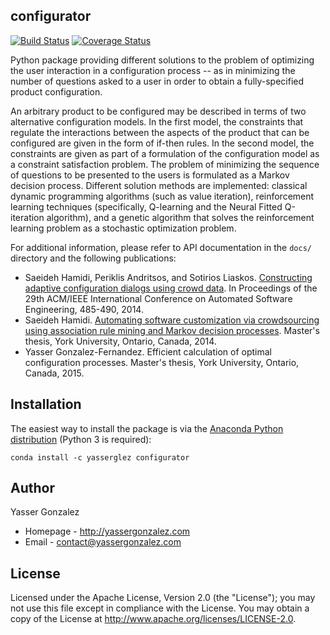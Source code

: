 configurator
------------

[![Build Status](https://travis-ci.org/yasserglez/configurator.svg?branch=master)](https://travis-ci.org/yasserglez/configurator)
[![Coverage Status](https://coveralls.io/repos/yasserglez/configurator/badge.svg?branch=master&service=github)](https://coveralls.io/github/yasserglez/configurator?branch=master)

Python package providing different solutions to the problem of
optimizing the user interaction in a configuration process -- as in
minimizing the number of questions asked to a user in order to obtain
a fully-specified product configuration.

An arbitrary product to be configured may be described in terms of two
alternative configuration models. In the first model, the constraints
that regulate the interactions between the aspects of the product that
can be configured are given in the form of if-then rules. In the
second model, the constraints are given as part of a formulation of
the configuration model as a constraint satisfaction problem. The
problem of minimizing the sequence of questions to be presented to the
users is formulated as a Markov decision process. Different solution
methods are implemented: classical dynamic programming algorithms
(such as value iteration), reinforcement learning techniques
(specifically, Q-learning and the Neural Fitted Q-iteration
algorithm), and a genetic algorithm that solves the reinforcement
learning problem as a stochastic optimization problem.

For additional information, please refer to API documentation in the
`docs/` directory and the following publications:

* Saeideh Hamidi, Periklis Andritsos, and Sotirios Liaskos.
  [Constructing adaptive configuration dialogs using crowd data](https://dl.acm.org/citation.cfm?id=2642960).
  In Proceedings of the 29th ACM/IEEE International Conference on Automated Software Engineering, 485-490, 2014.
* Saeideh Hamidi.
  [Automating software customization via crowdsourcing using association rule mining and Markov decision processes](http://yorkspace.library.yorku.ca/xmlui/handle/10315/28216).
  Master's thesis, York University, Ontario, Canada, 2014.
* Yasser Gonzalez-Fernandez.
  Efficient calculation of optimal configuration processes.
  Master's thesis, York University, Ontario, Canada, 2015.


Installation
------------

The easiest way to install the package is via the
[Anaconda Python distribution](http://continuum.io/downloads)
(Python 3 is required):

```
conda install -c yasserglez configurator
```


Author
------

Yasser Gonzalez
* Homepage - http://yassergonzalez.com
* Email - contact@yassergonzalez.com


License
-------

Licensed under the Apache License, Version 2.0 (the "License");
you may not use this file except in compliance with the License.
You may obtain a copy of the License at
http://www.apache.org/licenses/LICENSE-2.0.
